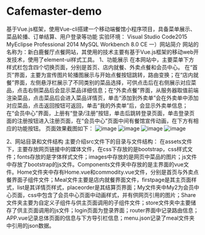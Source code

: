 # Cafemaster-demo
基于Vue.js框架，使用Vue-cli搭建一个移动端餐馆小程序项目，具备菜单展示、菜品轮播、订单结算、用户登录等功能
实验环境：
Visual Studio Code2015
MyEclipse Professional 2014
MySQL Workbench 8.0 CE
一）网站简介
网站的名称为：新白鹿餐厅点餐网站，其使用的技术主要有基于Vue.js框架的移动web开发技术，使用了element-ui样式工具。
1、功能展示
在本网站中，主要菜单下方样式栏包含四个切换页面，分别是首页、店内就餐、外卖点餐和会员中心。
在“首页”界面，主要为宣传图片轮播图展示与开始点餐按钮跳转，路由变换；在“店内就餐”界面，左侧悬浮栏展示了不同类别的菜品选择，可供点击后在右侧展示对应菜品，点击右侧菜品后会显示菜品详细信息；在“外卖点餐”界面，从服务器取值前端渲染菜品，点击菜品后会进入菜品详情页，单击“添加到外卖单”会在外卖单中添加对应菜品，点击返回按钮可返回，单击“我的外卖单”后，会显示外卖单信息；在“会员中心”界面，上册有“登录/注册”按钮，单击后跳转登录页面，单击登录页面的注册按钮进入注册页面，在“会员中心”页面中间有餐馆宣传动画，在下方有相应的功能按钮。
页面效果截图如下：
           ![image](https://user-images.githubusercontent.com/70763281/184146219-56db428e-5031-4107-a162-dd0f3ce5aa81.png)
![image](https://user-images.githubusercontent.com/70763281/184146255-90ddf83d-046a-4c25-8721-169c83262afd.png)
![image](https://user-images.githubusercontent.com/70763281/184146340-95e0fd10-b6da-46f1-bb61-ee652cd1581a.png)
![image](https://user-images.githubusercontent.com/70763281/184146365-1d58984a-de79-4b8b-96c5-b02450781f3b.png)

2、网站目录和文件结构
主要介绍src文件下的目录与文件结构：
在assets文件下，主要存放网页链接中的媒体文件，在css下存放的是bootstrap，css样式文件；fonts存放的是字体样式文件；images中存放的是网页中菜品的图片；js文件中存放了bootstrap的js文件。Components文件夹中存放的是主界面的vue文件。Home文件夹中存有Home.vue和commodity.vue文件，分别是首页与外卖点餐界面子组件文件；Meal文件主要是店内就餐界面文件，firstpage是其主页面样式，list是其详情页样式，placeorder是其结算页界面；My文件夹中My2为会员中心页面，css中包含了会员中心页面中动画样式，并有供网页引用的图片；Share文件夹主要为自定义子组件与供主页面调用的子组件文件；store文件夹中主要储存了供主页面调用的js文件；login页面为登录界面；router界面中记录路由信息；APP.vue记录总体页面的信息与下方导引栏信息；menu.json记录了meal文件夹中引用的json数据。


